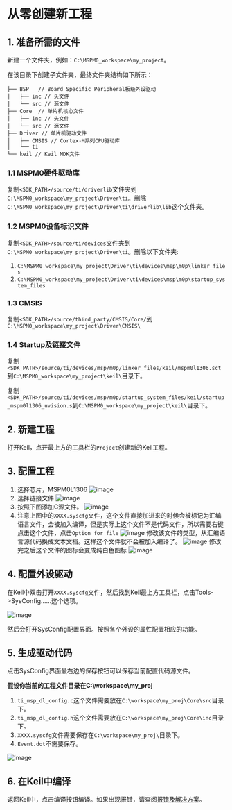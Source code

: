 # 从零创建新工程

## 1. 准备所需的文件

新建一个文件夹，例如：`C:\MSPM0_workspace\my_project`。

在该目录下创建子文件夹，最终文件夹结构如下所示：

```
├── BSP   // Board Specific Peripheral板级外设驱动
│   ├── inc // 头文件
│   └── src // 源文件
├── Core  // 单片机核心文件
│   ├── inc // 头文件
│   └── src // 源文件
├── Driver // 单片机驱动文件
│   ├── CMSIS // Cortex-M系列CPU驱动库
│   └── ti
└── keil // Keil MDK文件
```

### 1.1 MSPM0硬件驱动库

复制`<SDK_PATH>/source/ti/driverlib`文件夹到`C:\MSPM0_workspace\my_project\Driver\ti`。删除`C:\MSPM0_workspace\my_project\Driver\ti\driverlib\lib`这个文件夹。

### 1.2 MSPM0设备标识文件

复制`<SDK_PATH>/source/ti/devices`文件夹到`C:\MSPM0_workspace\my_project\Driver\ti`。删除以下文件夹:
1. `C:\MSPM0_workspace\my_project\Driver\ti\devices\msp\m0p\linker_files`
2. `C:\MSPM0_workspace\my_project\Driver\ti\devices\msp\m0p\startup_system_files`

### 1.3 CMSIS

复制`<SDK_PATH>/source/third_party/CMSIS/Core/`到`C:\MSPM0_workspace\my_project\Driver\CMSIS\`

### 1.4 Startup及链接文件

复制`<SDK_PATH>/source/ti/devices/msp/m0p/linker_files/keil/mspm0l1306.sct`到`C:\MSPM0_workspace\my_project\keil\`目录下。

复制`<SDK_PATH>/source/ti/devices/msp/m0p/startup_system_files/keil/startup_mspm0l1306_uvision.s`到`C:\MSPM0_workspace\my_project\keil\`目录下。

## 2. 新建工程

打开Keil，点开最上方的工具栏的`Project`创建新的Keil工程。

## 3. 配置工程

1. 选择芯片，MSPM0L1306
    ![image](./img/001.png)
2. 选择链接文件
    ![image](./img/002.png)
3. 按照下图添加C源文件。
    ![image](./img/003.png)
4. 注意上图中的`XXXX.syscfg`文件，这个文件直接加进来的时候会被标记为汇编语言文件，会被加入编译，但是实际上这个文件不是代码文件，所以需要右键点击这个文件，点击`Option for file`
    ![image](./img/004.png)
    修改该文件的类型，从汇编语言源代码换成文本文档。这样这个文件就不会被加入编译了。
    ![image](./img/005.png)
    修改完之后这个文件的图标会变成纯白色图标
    ![image](./img/006.png)

## 4. 配置外设驱动

在Keil中双击打开`XXXX.syscfg`文件，然后找到Keil最上方工具栏，点击Tools->SysConfig......这个选项。

![image](./img/007.png)

然后会打开SysConfig配置界面。按照各个外设的属性配置相应的功能。

## 5. 生成驱动代码
点击SysConfig界面最右边的保存按钮可以保存当前配置代码源文件。

**假设你当前的工程文件目录在C:\workspace\my_proj**

1. `ti_msp_dl_config.c`这个文件需要放在`C:\workspace\my_proj\Core\src`目录下。
2. `ti_msp_dl_config.h`这个文件需要放在`C:\workspace\my_proj\Core\inc`目录下。
3. `XXXX.syscfg`文件需要保存在`C:\workspace\my_proj\`目录下。
4. `Event.dot`不需要保存。

![image](./img/009.png)


## 6. 在Keil中编译

返回Keil中，点击编译按钮编译。如果出现报错，请查阅[报错及解决方案](../Issue)。


